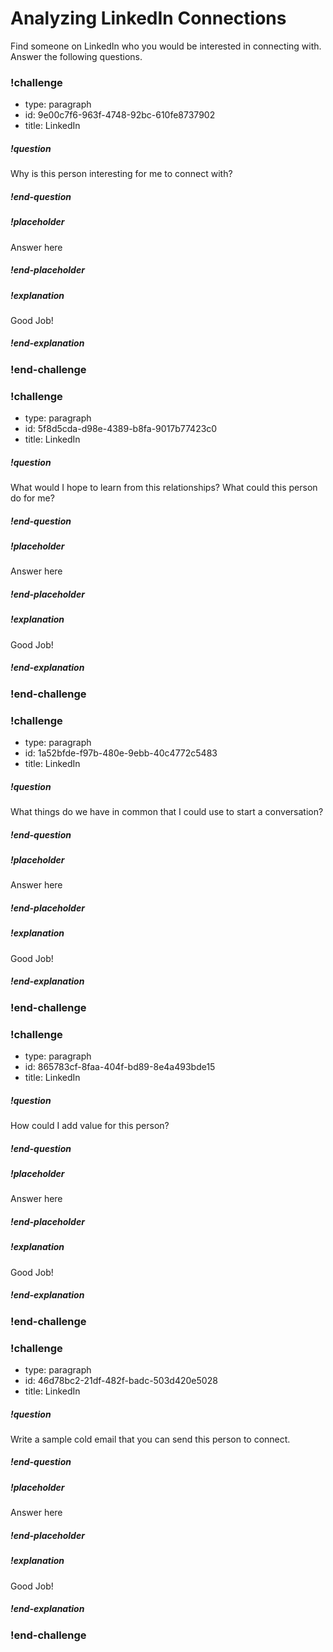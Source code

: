 # Analyzing LinkedIn Connections

Find someone on LinkedIn who you would be interested in connecting with. Answer the following questions.

### !challenge

* type: paragraph
* id: 9e00c7f6-963f-4748-92bc-610fe8737902
* title: LinkedIn

##### !question

Why is this person interesting for me to connect with?

##### !end-question

##### !placeholder

Answer here

##### !end-placeholder

##### !explanation

Good Job!

##### !end-explanation

### !end-challenge

### !challenge

* type: paragraph
* id: 5f8d5cda-d98e-4389-b8fa-9017b77423c0
* title: LinkedIn

##### !question

What would I hope to learn from this relationships? What could this person do for me?

##### !end-question

##### !placeholder

Answer here

##### !end-placeholder

##### !explanation

Good Job!

##### !end-explanation

### !end-challenge


### !challenge

* type: paragraph
* id: 1a52bfde-f97b-480e-9ebb-40c4772c5483
* title: LinkedIn

##### !question

What things do we have in common that I could use to start a conversation?

##### !end-question

##### !placeholder

Answer here

##### !end-placeholder

##### !explanation

Good Job!

##### !end-explanation

### !end-challenge


### !challenge

* type: paragraph
* id: 865783cf-8faa-404f-bd89-8e4a493bde15
* title: LinkedIn

##### !question

How could I add value for this person?

##### !end-question

##### !placeholder

Answer here

##### !end-placeholder

##### !explanation

Good Job!

##### !end-explanation

### !end-challenge


### !challenge

* type: paragraph
* id: 46d78bc2-21df-482f-badc-503d420e5028
* title: LinkedIn

##### !question

Write a sample cold email that you can send this person to connect.

##### !end-question

##### !placeholder

Answer here

##### !end-placeholder

##### !explanation

Good Job!

##### !end-explanation

### !end-challenge
